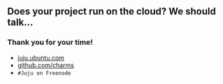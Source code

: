 ##  Does your project run on the cloud? We should talk...

### Thank you for your time!

- [juju.ubuntu.com](http://juju.ubuntu.com)
- [github.com/charms](http://github.com/charms)
- `#Juju on Freenode`

